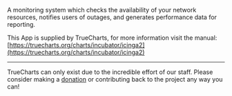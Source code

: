 A monitoring system which checks the availability of your network resources, notifies users of outages, and generates performance data for reporting.

This App is supplied by TrueCharts, for more information visit the manual: [https://truecharts.org/charts/incubator/icinga2](https://truecharts.org/charts/incubator/icinga2)

---

TrueCharts can only exist due to the incredible effort of our staff.
Please consider making a [donation](https://truecharts.org/sponsor) or contributing back to the project any way you can!
